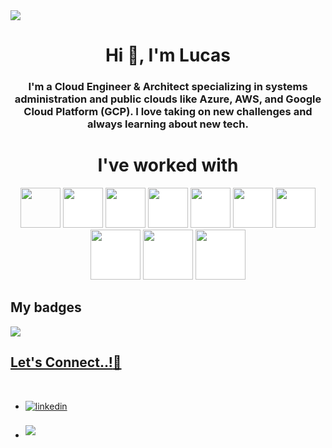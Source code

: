 <!-- GIF HEADER -->
<img src="https://github.com/LucasYus/Pictures/blob/main/Azul%20L%C3%ADneas%20Limpio%20Minimalista%20Banner%20de%20Twitch.gif">

<!-- BREVE DESCRIPCION -->
<h1 align="center">Hi 👋, I'm Lucas</h1>
<h3 align="center">I'm a Cloud Engineer & Architect specializing in systems administration and public clouds like Azure, AWS, and Google Cloud Platform (GCP). I love taking on new challenges and always learning about new tech.</h3>

<!-- TECHNOLOGY -->
<h1 align="center">I've worked with</h1>

<p align="center"><img src="https://cdn.iconscout.com/icon/free/png-256/free-powershell-3628993-3030218.png" style="height: 4rem"/>
<img src="https://upload.wikimedia.org/wikipedia/commons/thumb/f/fa/Microsoft_Azure.svg/1200px-Microsoft_Azure.svg.png" style="height: 4rem; background-color:white"/>
<img src="https://www.svgrepo.com/show/353443/aws.svg" style="height: 4rem; background-color:white"/>
<img src="https://static-00.iconduck.com/assets.00/google-cloud-icon-512x412-8rnz6wkz.png" style="height: 4rem; background-color:white"/>
<img src="https://logos-world.net/wp-content/uploads/2023/06/Kubernetes-Symbol.png" style="height:4rem; background-color:white"/>
<img src="https://www.svgrepo.com/show/376353/terraform.svg" style="height: 4rem; background-color:white"/>
<img src="https://cdn.jsdelivr.net/gh/devicons/devicon/icons/github/github-original-wordmark.svg" style="height:4rem; background-color:white"/>
<img src="https://cdn.iconscout.com/icon/free/png-256/free-html-59-225995.png?f=webp&w=128" style="height:5rem; background-color:white"/>
<img src="https://upload.wikimedia.org/wikipedia/commons/thumb/3/3d/CSS.3.svg/1200px-CSS.3.svg.png" style="height:5rem; background-color:white"/>
<img src="https://upload.wikimedia.org/wikipedia/commons/thumb/b/ba/Javascript_badge.svg/1200px-Javascript_badge.svg.png" style="height:5rem; background-color:white"/>

## <b>My badges</b>
 <a href="https://www.credly.com/badges/c81c0f71-5d3b-4fb0-96eb-e60583435218/public_url" target="_blank">
        <img src="https://github.com/LucasYus/Pictures/blob/main/associate-cloud-engineer-certification.png">

<!-- CONTACT ME -->
## <b> Let's Connect..!</b>🤝​
<br>
<div align='left'>

<ul>

<li>
<a href="https://www.linkedin.com/in/lucas-yusta/" target="_blank">
<img src="https://img.shields.io/badge/linkedin:  lucasyusta-%2300acee.svg?color=405DE6&style=for-the-badge&logo=linkedin&logoColor=white" alt=linkedin style="margin-bottom: 5px;"/>
</a>
</li>

<br>

<li>
<a href="mailto:lucasyusta@gmail.com" target="_blank">
<img src="https://img.shields.io/badge/gmail:  lucasyusta-%23EA4335.svg?style=for-the-badge&logo=gmail&logoColor=white" t=mail style="margin-bottom: 5px;" />
</a>
</li>
	
</ul>
</div>

<br>
<br>
<br>
<br>

<div align='center'>
